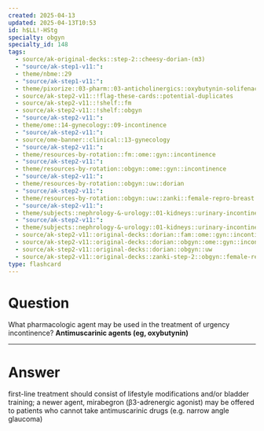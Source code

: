 ```yaml
---
created: 2025-04-13
updated: 2025-04-13T10:53
id: h$LL!-HStg
specialty: obgyn
specialty_id: 148
tags:
  - source/ak-original-decks::step-2::cheesy-dorian-(m3)
  - "source/ak-step1-v11:": 
  - theme/nbme::29
  - "source/ak-step1-v11:": 
  - theme/pixorize::03-pharm::03-anticholinergics::oxybutynin-solifenacin-tolterodine
  - source/ak-step2-v11::!flag-these-cards::potential-duplicates
  - source/ak-step2-v11::!shelf::fm
  - source/ak-step2-v11::!shelf::obgyn
  - "source/ak-step2-v11:": 
  - theme/ome::14-gynecology::09-incontinence
  - "source/ak-step2-v11:": 
  - source/ome-banner::clinical::13-gynecology
  - "source/ak-step2-v11:": 
  - theme/resources-by-rotation::fm::ome::gyn::incontinence
  - "source/ak-step2-v11:": 
  - theme/resources-by-rotation::obgyn::ome::gyn::incontinence
  - "source/ak-step2-v11:": 
  - theme/resources-by-rotation::obgyn::uw::dorian
  - "source/ak-step2-v11:": 
  - theme/resources-by-rotation::obgyn::uw::zanki::female-repro-breast
  - "source/ak-step2-v11:": 
  - theme/subjects::nephrology-&-urology::01-kidneys::urinary-incontinence
  - "source/ak-step2-v11:": 
  - theme/subjects::nephrology-&-urology::01-kidneys::urinary-incontinence::urge-incontinence::management
  - source/ak-step2-v11::original-decks::dorian::fam::ome::gyn::incontinence
  - source/ak-step2-v11::original-decks::dorian::obgyn::ome::gyn::incontinence
  - source/ak-step2-v11::original-decks::dorian::obgyn::uw
  - source/ak-step2-v11::original-decks::zanki-step-2::obgyn::female-repro-&-breast
type: flashcard
---
```


# Question
What pharmacologic agent may be used in the treatment of urgency incontinence?   **Antimuscarinic agents (eg, oxybutynin)**

---

# Answer
first-line treatment should consist of lifestyle modifications and/or bladder training; a newer agent, mirabegron (β3-adrenergic agonist) may be offered to patients who cannot take antimuscarinic drugs (e.g. narrow angle glaucoma)